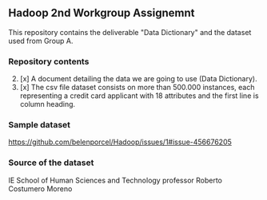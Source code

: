 ## **Hadoop 2nd Workgroup Assignemnt**

This repository contains the deliverable "Data Dictionary" and the dataset used from Group A.

### Repository contents 
2) [x] A document detailing the data we are going to use (Data Dictionary).
2) [x] The csv file dataset consists on more than 500.000 instances, each representing a credit card applicant with 18 attributes and the first line is column heading.

### Sample dataset
https://github.com/belenporcel/Hadoop/issues/1#issue-456676205

### Source of the dataset
IE School of Human Sciences and Technology professor Roberto Costumero Moreno
